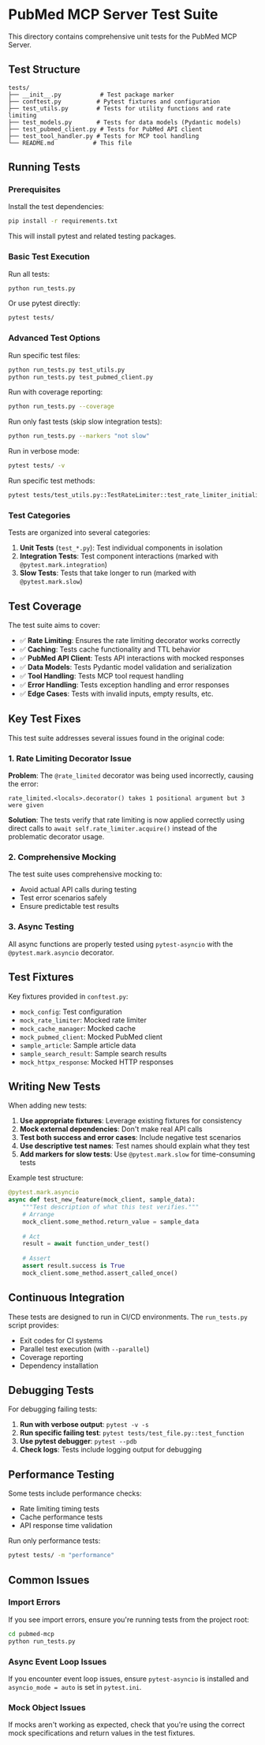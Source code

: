 # PubMed MCP Server Test Suite

This directory contains comprehensive unit tests for the PubMed MCP Server.

## Test Structure

```
tests/
├── __init__.py           # Test package marker
├── conftest.py          # Pytest fixtures and configuration
├── test_utils.py        # Tests for utility functions and rate limiting
├── test_models.py       # Tests for data models (Pydantic models)
├── test_pubmed_client.py # Tests for PubMed API client
├── test_tool_handler.py # Tests for MCP tool handling
└── README.md           # This file
```

## Running Tests

### Prerequisites

Install the test dependencies:

```bash
pip install -r requirements.txt
```

This will install pytest and related testing packages.

### Basic Test Execution

Run all tests:
```bash
python run_tests.py
```

Or use pytest directly:
```bash
pytest tests/
```

### Advanced Test Options

Run specific test files:
```bash
python run_tests.py test_utils.py
python run_tests.py test_pubmed_client.py
```

Run with coverage reporting:
```bash
python run_tests.py --coverage
```

Run only fast tests (skip slow integration tests):
```bash
python run_tests.py --markers "not slow"
```

Run in verbose mode:
```bash
pytest tests/ -v
```

Run specific test methods:
```bash
pytest tests/test_utils.py::TestRateLimiter::test_rate_limiter_initialization
```

### Test Categories

Tests are organized into several categories:

1. **Unit Tests** (`test_*.py`): Test individual components in isolation
2. **Integration Tests**: Test component interactions (marked with `@pytest.mark.integration`)
3. **Slow Tests**: Tests that take longer to run (marked with `@pytest.mark.slow`)

## Test Coverage

The test suite aims to cover:

- ✅ **Rate Limiting**: Ensures the rate limiting decorator works correctly
- ✅ **Caching**: Tests cache functionality and TTL behavior
- ✅ **PubMed API Client**: Tests API interactions with mocked responses
- ✅ **Data Models**: Tests Pydantic model validation and serialization
- ✅ **Tool Handling**: Tests MCP tool request handling
- ✅ **Error Handling**: Tests exception handling and error responses
- ✅ **Edge Cases**: Tests with invalid inputs, empty results, etc.

## Key Test Fixes

This test suite addresses several issues found in the original code:

### 1. Rate Limiting Decorator Issue

**Problem**: The `@rate_limited` decorator was being used incorrectly, causing the error:
```
rate_limited.<locals>.decorator() takes 1 positional argument but 3 were given
```

**Solution**: The tests verify that rate limiting is now applied correctly using direct calls to `await self.rate_limiter.acquire()` instead of the problematic decorator usage.

### 2. Comprehensive Mocking

The test suite uses comprehensive mocking to:
- Avoid actual API calls during testing
- Test error scenarios safely
- Ensure predictable test results

### 3. Async Testing

All async functions are properly tested using `pytest-asyncio` with the `@pytest.mark.asyncio` decorator.

## Test Fixtures

Key fixtures provided in `conftest.py`:

- `mock_config`: Test configuration
- `mock_rate_limiter`: Mocked rate limiter
- `mock_cache_manager`: Mocked cache
- `mock_pubmed_client`: Mocked PubMed client
- `sample_article`: Sample article data
- `sample_search_result`: Sample search results
- `mock_httpx_response`: Mocked HTTP responses

## Writing New Tests

When adding new tests:

1. **Use appropriate fixtures**: Leverage existing fixtures for consistency
2. **Mock external dependencies**: Don't make real API calls
3. **Test both success and error cases**: Include negative test scenarios
4. **Use descriptive test names**: Test names should explain what they test
5. **Add markers for slow tests**: Use `@pytest.mark.slow` for time-consuming tests

Example test structure:
```python
@pytest.mark.asyncio
async def test_new_feature(mock_client, sample_data):
    """Test description of what this test verifies."""
    # Arrange
    mock_client.some_method.return_value = sample_data
    
    # Act
    result = await function_under_test()
    
    # Assert
    assert result.success is True
    mock_client.some_method.assert_called_once()
```

## Continuous Integration

These tests are designed to run in CI/CD environments. The `run_tests.py` script provides:

- Exit codes for CI systems
- Parallel test execution (with `--parallel`)
- Coverage reporting
- Dependency installation

## Debugging Tests

For debugging failing tests:

1. **Run with verbose output**: `pytest -v -s`
2. **Run specific failing test**: `pytest tests/test_file.py::test_function`
3. **Use pytest debugger**: `pytest --pdb`
4. **Check logs**: Tests include logging output for debugging

## Performance Testing

Some tests include performance checks:
- Rate limiting timing tests
- Cache performance tests
- API response time validation

Run only performance tests:
```bash
pytest tests/ -m "performance"
```

## Common Issues

### Import Errors
If you see import errors, ensure you're running tests from the project root:
```bash
cd pubmed-mcp
python run_tests.py
```

### Async Event Loop Issues
If you encounter event loop issues, ensure `pytest-asyncio` is installed and `asyncio_mode = auto` is set in `pytest.ini`.

### Mock Object Issues
If mocks aren't working as expected, check that you're using the correct mock specifications and return values in the test fixtures. 
